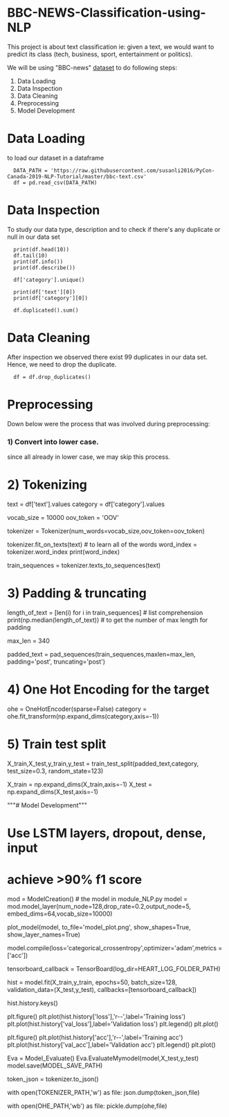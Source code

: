 # BBC-NEWS-Classification-using-NLP

This project is about text classification ie: given a text, we would want to predict its class (tech, business, sport, entertainment or politics).

We will be using "BBC-news" [dataset](https://raw.githubusercontent.com/susanli2016/PyCon-Canada-2019-NLP-Tutorial/master/bbc-text.csv) to do following steps:

1) Data Loading      
2) Data Inspection
3) Data Cleaning
4) Preprocessing
5) Model Development

# Data Loading
to load our dataset in a dataframe

      DATA_PATH = 'https://raw.githubusercontent.com/susanli2016/PyCon-Canada-2019-NLP-Tutorial/master/bbc-text.csv'
      df = pd.read_csv(DATA_PATH)

# Data Inspection
To study our data type, description and to check if there's any duplicate or null in our data set

      print(df.head(10))
      df.tail(10)
      print(df.info())
      print(df.describe())

      df['category'].unique()

      print(df['text'][0])
      print(df['category'][0])

      df.duplicated().sum()

# Data Cleaning
After inspection we observed there exist 99 duplicates in our data set. Hence, we need to drop the duplicate.

      df = df.drop_duplicates()

# Preprocessing
Down below were the process that was involved during preprocessing:
### 1) Convert into lower case. 

since all already in lower case, we may skip this process.

# 2) Tokenizing

text = df['text'].values
category = df['category'].values

vocab_size = 10000
oov_token = 'OOV'

tokenizer = Tokenizer(num_words=vocab_size,oov_token=oov_token)

tokenizer.fit_on_texts(text) # to learn all of the words
word_index = tokenizer.word_index
print(word_index)

train_sequences = tokenizer.texts_to_sequences(text)


# 3) Padding & truncating
length_of_text = [len(i) for i in train_sequences] # list comprehension
print(np.median(length_of_text))  # to get the number of max length for padding

max_len = 340

padded_text = pad_sequences(train_sequences,maxlen=max_len,
                              padding='post',
                              truncating='post')

# 4) One Hot Encoding for the target

ohe = OneHotEncoder(sparse=False)
category = ohe.fit_transform(np.expand_dims(category,axis=-1))

# 5) Train test split

X_train,X_test,y_train,y_test = train_test_split(padded_text,category,
                                                 test_size=0.3,
                                                 random_state=123)

X_train = np.expand_dims(X_train,axis=-1)
X_test = np.expand_dims(X_test,axis=-1)

"""# Model Development"""

# Use LSTM layers, dropout, dense, input
# achieve >90% f1 score

mod = ModelCreation() # the model in module_NLP.py
model = mod.model_layer(num_node=128,drop_rate=0.2,output_node=5,
                        embed_dims=64,vocab_size=10000)

plot_model(model, to_file='model_plot.png', show_shapes=True,
           show_layer_names=True)

model.compile(loss='categorical_crossentropy',optimizer='adam',metrics = ['acc'])

tensorboard_callback = TensorBoard(log_dir=HEART_LOG_FOLDER_PATH)

hist = model.fit(X_train,y_train,
                 epochs=50, batch_size=128,
                 validation_data=(X_test,y_test),
                 callbacks=[tensorboard_callback])

hist.history.keys()

plt.figure()
plt.plot(hist.history['loss'],'r--',label='Training loss')
plt.plot(hist.history['val_loss'],label='Validation loss')
plt.legend()
plt.plot()

plt.figure()
plt.plot(hist.history['acc'],'r--',label='Training acc')
plt.plot(hist.history['val_acc'],label='Validation acc')
plt.legend()
plt.plot()

Eva = Model_Evaluate()
Eva.EvaluateMymodel(model,X_test,y_test)
model.save(MODEL_SAVE_PATH)

token_json = tokenizer.to_json()

with open(TOKENIZER_PATH,'w') as file:
    json.dump(token_json,file)

with open(OHE_PATH,'wb') as file:
    pickle.dump(ohe,file)
